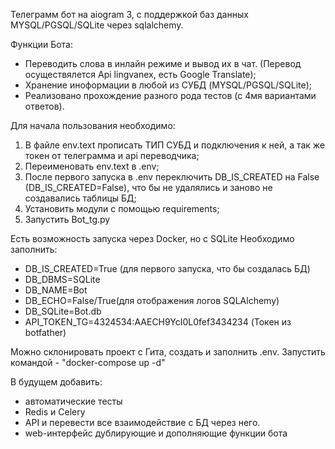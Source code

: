 Телеграмм бот на aiogram 3, с поддержкой баз данных MYSQL/PGSQL/SQLite через sqlalchemy.

Функции Бота:

* Переводить слова в инлайн режиме и вывод их в чат. (Перевод осуществялется Api lingvanex, есть Google Translate);
* Хранение иноформации в любой из СУБД (MYSQL/PGSQL/SQLite);
* Реализовано прохождение разного рода тестов (с 4мя вариантами ответов).


Для начала пользования необходимо:
1) В файле env.text прописать ТИП СУБД и подключения к ней, а так же токен от телеграмма и api переводчика;
2) Переименовать env.text в .env;
3) После первого запуска в .env переключить DB_IS_CREATED на False (DB_IS_CREATED=False),
что бы не удалялись и заново не создавались таблицы БД;
4) Установить модули с помощью requirements;
5) Запустить Bot_tg.py

Есть возможность запуска через Docker, но с SQLite
Необходимо заполнить:
 - DB_IS_CREATED=True (для первого запуска, что бы создалась БД)
 - DB_DBMS=SQLite
 - DB_NAME=Bot
 - DB_ECHO=False/True(для отображения логов SQLAlchemy)
 - DB_SQLite=Bot.db
 - API_TOKEN_TG=4324534:AAECH9YcI0L0fef3434234 (Токен из botfather)

Можно склонировать проект с Гита, создать и заполнить .env.
Запустить командой - "docker-compose up -d"


В будущем добавить:

-  автоматические тесты
-  Redis и Celery
-  API и перевести все взаимодействие с БД через него.
-  web-интерфейс дублирующие и дополняющие функции бота
